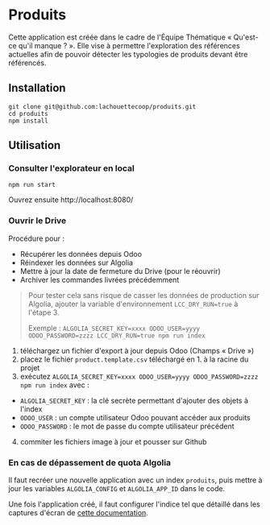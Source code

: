 # Produits

Cette application est créée dans le cadre de l'Équipe Thématique « Qu'est-ce qu'il manque ? ».
Elle vise à permettre l'exploration des références actuelles afin de pouvoir détecter les typologies de produits devant être référencés.

## Installation

```
git clone git@github.com:lachouettecoop/produits.git
cd produits
npm install
```

## Utilisation

### Consulter l'explorateur en local

```
npm run start
```

Ouvrez ensuite http://localhost:8080/

### Ouvrir le Drive

Procédure pour :

- Récupérer les données depuis Odoo
- Réindexer les données sur Algolia
- Mettre à jour la date de fermeture du Drive (pour le réouvrir)
- Archiver les commandes livrées précédemment

> Pour tester cela sans risque de casser les données de production sur Algolia,
> ajouter la variable d'environnement `LCC_DRY_RUN=true` à l'étape 3.
>
> Exemple : `ALGOLIA_SECRET_KEY=xxxx ODOO_USER=yyyy ODOO_PASSWORD=zzzz LCC_DRY_RUN=true npm run index`

1. téléchargez un fichier d'export à jour depuis Odoo (Champs « Drive »)
2. placez le fichier `product.template.csv` téléchargé en 1. à la racine du projet
3. exécutez `ALGOLIA_SECRET_KEY=xxxx ODOO_USER=yyyy ODOO_PASSWORD=zzzz npm run index` avec :

- `ALGOLIA_SECRET_KEY` : la clé secrète permettant d'ajouter des objets à l'index
- `ODOO_USER` : un compte utilisateur Odoo pouvant accéder aux produits
- `ODOO_PASSWORD` : le mot de passe du compte utilisateur précédent

4. commiter les fichiers image à jour et pousser sur Github

### En cas de dépassement de quota Algolia

Il faut recréer une nouvelle application avec un index `produits`, puis mettre à jour les variables `ALGOLIA_CONFIG` et `ALGOLIA_APP_ID` dans le code.

Une fois l'application créé, il faut configurer l'indice tel que détaillé dans les captures d'écran de [cette documentation](./docs).
